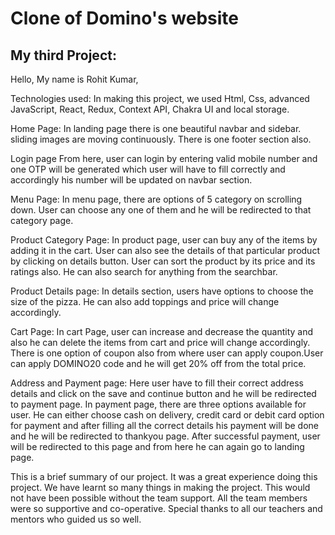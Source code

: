 <h1>Clone of Domino's website</h1>
<h2>My third Project:</h2>
Hello, My name is Rohit Kumar,

Technologies used:
In making this project, we used Html, Css, advanced JavaScript, React, Redux, Context API, Chakra UI and local storage.

Home Page:
In landing page there is one beautiful navbar and sidebar. sliding images are moving continuously. There is one footer section also.


Login page
From here, user can login by entering valid mobile number and one OTP will be generated which user will have to fill correctly and accordingly his number will be updated on navbar section.

Menu Page:
In menu page, there are options of 5 category on scrolling down. User can choose any one of them and he will be redirected to that category page.


Product Category Page:
In product page, user can buy any of the items by adding it in the cart. User can also see the details of that particular product by clicking on details button. User can sort the product by its price and its ratings also. He can also search for anything from the searchbar.

Product Details page:
In details section, users have options to choose the size of the pizza. He can also add toppings and price will change accordingly.

Cart Page:
In cart Page, user can increase and decrease the quantity and also he can delete the items from cart and price will change accordingly. There is one option of coupon also from where user can apply coupon.User can apply DOMINO20 code and he will get 20% off from the total price.

Address and Payment page:
Here user have to fill their correct address details and click on the save and continue button and he will be redirected to payment page.
In payment page, there are three options available for user. He can either choose cash on delivery, credit card or debit card option for payment and after filling all the correct details his payment will be done and he will be redirected to thankyou page.
After successful payment, user will be redirected to this page and from here he can again go to landing page.

This is a brief summary of our project. It was a great experience doing this project. We have learnt so many things in making the project. This would not have been possible without the team support. All the team members were so supportive and co-operative. Special thanks to all our teachers and mentors who guided us so well.
